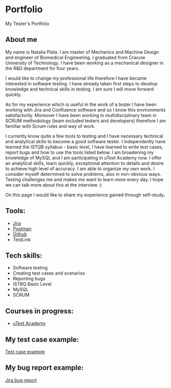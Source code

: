 # Portfolio
My Tester's Portfolio


## About me
My name is Natalia Plata. I am master of Mechanics and Machine Design and engineer of Biomedical Engineering. I graduated from Cracow University of Technology. I have been working as a mechanical designer in the R&D department for four years.

I would like to change my professional life therefore I have became interested in software testing. I have already taken first steps to develop knowledge and technical skills in testing. I am sure I will move forward quickly.

As for my experience which is useful in the work of a tester I have been working with Jira and Confluence software and so I know this environments satisfactorily. Moreover I have been working in multidisciplinary team in SCRUM methodology (team included testers and developers) therefore I am familiar with Scrum rules and way of work.

I currently know quite a few tools to testing and I have necessary technical and analytical skills to become a good software tester.
I independently have learned the ISTQB syllabus - basic level, I have learned to write test cases, report bugs and how to use the tools listed below. I am broadening my knowledge of MySQL and I am participating in uTest Academy now.
I offer an analytical skills, learn quickly, exceptional attention to details and desire to achieve high level of accuracy. I am able to organize my own work. I consider myself determined to solve problems, also in non-obvious ways. Testing challenges me and makes me want to learn more every day. I hope we can talk more about this at the interview :)

On this page I would like to share my experience gained through self-study.


## Tools:
  - [Jira](https://www.atlassian.com/software/jira0)
  - [Postman](https://www.postman.com/)
  - [Github](https://github.com/)
  - TestLink 
  
## Tech skills:
  - Software testing
  - Creating test cases and scenarios
  - Reporting bugs
  - ISTBQ Basic Level
  - MySQL
  - SCRUM
  
## Courses in progress:
  - [uTest Academy](https://www.utest.com/)

## My test case example:
[Test case example](https://github.com/NataliaPlata/Portfolio/blob/main/Images/Test%20Case.png)

## My bug report example:
[Jira bug report](https://github.com/NataliaPlata/Portfolio/blob/main/Images/Jira%20Bug%20Raport.png)

